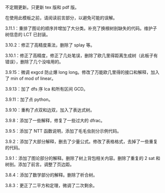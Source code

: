 不定期更新。只更新 tex 版和 pdf 版。

在使用此模板之前，请阅读前言部分，以避免可能的误解。

3.11.1：重排了图论的顺序并增加了大分类。补充了换根树剖缺失的代码。维护子树信息的 LCT 已封装。

3.10.2：修正了高精度乘法，删除了 splay 等。

3.10.1：修正了高精度，修正了几处笔误，删除了欧几里得距离生成树（此板子有错误），删除了几个没啥用的。

3.9.15：微调 exgcd 防止爆 long long。修改了万能欧几里得的接口和解释，加入了 min of mod of linear。

3.9.13：加了 dfs 序 lca 和所有区间 GCD。

3.9.11：加了点 python。

3.9.10：重构了点双和边双，加入了表达式树。

3.9.8：添加了一些解释，修复了一些过大的 dfrac。

3.9.5：添加了 NTT 函数说明，添加了毛毛虫剖分示例代码。

3.9.2：添加了大部分解释，删去了少量公式。修改了表格格式，去掉了一些重复的代码。

3.9.1：添加了图论部分的解释。删除了树上背包相关内容。删除了重复的 2 sat 和树剖。添加了前言。调整了页边距。

3.8.4：添加了数学部分的解释。删除了析合树。

3.8.3：更正了二平方和定理，微调了二次剩余。
